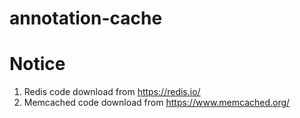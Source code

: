 # annotation-cache

# Notice
1. Redis code download from https://redis.io/
2. Memcached code download from https://www.memcached.org/


